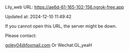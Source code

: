Lily_web URL: https://ae6d-61-165-102-156.ngrok-free.app

Updated at: 2024-12-10 11:49:42

If you cannot open this URL, the server might be down.

Please contact: 

goley04@foxmail.com Or Wechat:GL_yeaH